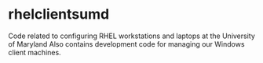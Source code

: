 # rhelclientsumd
Code related to configuring RHEL workstations and laptops at the University of Maryland
Also contains development code for managing our Windows client machines.
